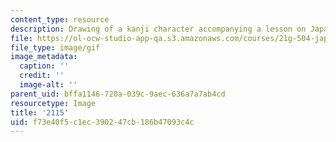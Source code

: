 ```yaml
---
content_type: resource
description: Drawing of a kanji character accompanying a lesson on Japanese.
file: https://ol-ocw-studio-app-qa.s3.amazonaws.com/courses/21g-504-japanese-iv-spring-2009/f73e40f5c1ec390247cb186b47093c4c_2115.gif
file_type: image/gif
image_metadata:
  caption: ''
  credit: ''
  image-alt: ''
parent_uid: bffa1146-720a-039c-9aec-636a7a7ab4cd
resourcetype: Image
title: '2115'
uid: f73e40f5-c1ec-3902-47cb-186b47093c4c
---
```

